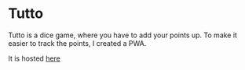 # Tutto

Tutto is a dice game, where you have to add your points up. To make it easier to track the points, I created a PWA.

It is hosted [here](https://silasmeier.ch/tutto)
